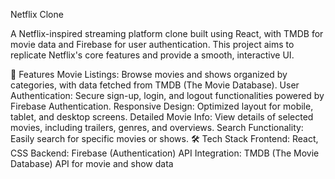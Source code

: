 Netflix Clone

A Netflix-inspired streaming platform clone built using React, with TMDB for movie data and Firebase for user authentication. This project aims to replicate Netflix's core features and provide a smooth, interactive UI.

📌 Features
Movie Listings: Browse movies and shows organized by categories, with data fetched from TMDB (The Movie Database).
User Authentication: Secure sign-up, login, and logout functionalities powered by Firebase Authentication.
Responsive Design: Optimized layout for mobile, tablet, and desktop screens.
Detailed Movie Info: View details of selected movies, including trailers, genres, and overviews.
Search Functionality: Easily search for specific movies or shows.
🛠️ Tech Stack
Frontend: React, CSS
Backend: Firebase (Authentication)
API Integration: TMDB (The Movie Database) API for movie and show data
